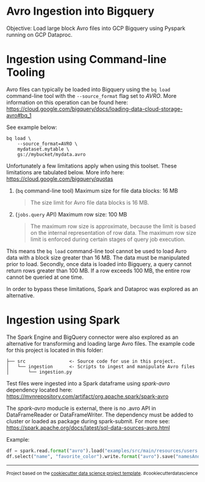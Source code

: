 # Avro Ingestion into Bigquery

Objective: Load large block Avro files into GCP Bigquery using Pyspark running on GCP Dataproc.

# Ingestion using Command-line Tooling

Avro files can typically be loaded into Bigquery using the `bq load` command-line tool with the `--source_format` flag set to _AVRO_. More information on this operation can be found here: https://cloud.google.com/bigquery/docs/loading-data-cloud-storage-avro#bq_1

See example below:

```shell
bq load \
    --source_format=AVRO \
    mydataset.mytable \
    gs://mybucket/mydata.avro
```

Unfortunately a few limitations apply when using this toolset. These limitations are tabulated below. More info here: https://cloud.google.com/bigquery/quotas

1. (`bq` command-line tool) Maximum size for file data blocks: 16 MB
   > The size limit for Avro file data blocks is 16 MB.
2. (`jobs.query` API) Maximum row size: 100 MB
   > The maximum row size is approximate, because the limit is based on the internal representation of row data. The maximum row size limit is enforced during certain stages of query job execution.

This means the `bq load` command-line tool cannot be used to load Avro data with a block size greater than 16 MB. The data must be manipulated prior to load. Secondly, once data is loaded into Bigquery, a query cannot return rows greater than 100 MB. If a row exceeds 100 MB, the entire row cannot be queried at one time.

In order to bypass these limitations, Spark and Dataproc was explored as an alternative.

# Ingestion using Spark

The Spark Engine and BigQuery connector were also explored as an alternative for transforming and loading large Avro files. The example code for this project is located in this folder:

    ├── src                <- Source code for use in this project.
    │   └── ingestion      <- Scripts to ingest and manipulate Avro files
    │       └── ingestion.py

Test files were ingested into a Spark dataframe using _spark-avro_ dependency located here: https://mvnrepository.com/artifact/org.apache.spark/spark-avro

The _spark-avro_ moducle is external, there is no .avro API in DataFrameReader or DataFrameWriter. The dependency must be added to cluster or loaded as package during spark-submit. For more see: https://spark.apache.org/docs/latest/sql-data-sources-avro.html

Example:

```python
df = spark.read.format("avro").load("examples/src/main/resources/users.avro")
df.select("name", "favorite_color").write.format("avro").save("namesAndFavColors.avro")
```

---

<p><small>Project based on the <a target="_blank" href="https://drivendata.github.io/cookiecutter-data-science/">cookiecutter data science project template</a>. #cookiecutterdatascience</small></p>
